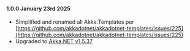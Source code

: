 #### 1.0.0 January 23rd 2025 ####

* Simplified and renamed all Akka.Templates per [https://github.com/akkadotnet/akkadotnet-templates/issues/225](https://github.com/akkadotnet/akkadotnet-templates/issues/225)
* Upgraded to [Akka.NET v1.5.37](https://github.com/akkadotnet/akka.net/releases/tag/1.5.37)
